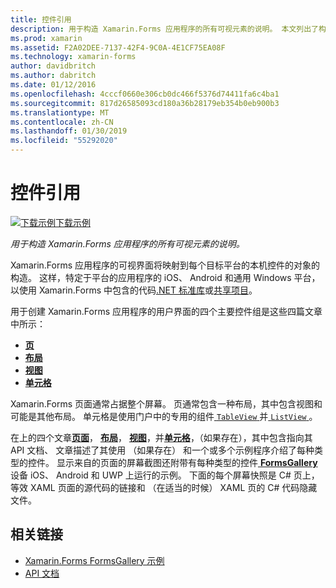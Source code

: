 ```yaml
---
title: 控件引用
description: 用于构造 Xamarin.Forms 应用程序的所有可视元素的说明。 本文列出了构成了 Xamarin.Forms 应用程序的用户界面的控件组。
ms.prod: xamarin
ms.assetid: F2A02DEE-7137-42F4-9C0A-4E1CF75EA08F
ms.technology: xamarin-forms
author: davidbritch
ms.author: dabritch
ms.date: 01/12/2016
ms.openlocfilehash: 4cccf0660e306cb0dc466f5376d74411fa6c4ba1
ms.sourcegitcommit: 817d26585093cd180a36b28179eb354b0eb900b3
ms.translationtype: MT
ms.contentlocale: zh-CN
ms.lasthandoff: 01/30/2019
ms.locfileid: "55292020"
---
```

# <a name="controls-reference"></a>控件引用

[![下载示例](~/media/shared/download.png)下载示例](https://developer.xamarin.com/samples/FormsGallery/)

_用于构造 Xamarin.Forms 应用程序的所有可视元素的说明。_

Xamarin.Forms 应用程序的可视界面将映射到每个目标平台的本机控件的对象的构造。 这样，特定于平台的应用程序的 iOS、 Android 和通用 Windows 平台，以使用 Xamarin.Forms 中包含的代码[.NET 标准库](~/cross-platform/app-fundamentals/net-standard.md)或[共享项目](~/cross-platform/app-fundamentals/shared-projects.md)。

用于创建 Xamarin.Forms 应用程序的用户界面的四个主要控件组是这些四篇文章中所示：

- [**页**](pages.md)
- [**布局**](layouts.md)
- [**视图**](views.md)
- [**单元格**](cells.md)

Xamarin.Forms 页面通常占据整个屏幕。 页通常包含一种布局，其中包含视图和可能是其他布局。 单元格是使用门户中的专用的组件[ `TableView` ](views.md#tableView)并[ `ListView` ](views.md#listView)。

在上的四个文章[**页面**](pages.md)， [**布局**](layouts.md)， [**视图**](views.md)，并[**单元格**](cells.md)，（如果存在），其中包含指向其 API 文档、 文章描述了其使用 （如果存在） 和一个或多个示例程序介绍了每种类型的控件。 显示来自的页面的屏幕截图还附带有每种类型的控件[ **FormsGallery** ](https://developer.xamarin.com/samples/FormsGallery/)设备 iOS、 Android 和 UWP 上运行的示例。 下面的每个屏幕快照是 C# 页上，等效 XAML 页面的源代码的链接和 （在适当的时候） XAML 页的 C# 代码隐藏文件。

## <a name="related-links"></a>相关链接

- [Xamarin.Forms FormsGallery 示例](https://developer.xamarin.com/samples/FormsGallery/)
- [API 文档](https://docs.microsoft.com/dotnet/api/xamarin.forms?view=xamarin-forms)
